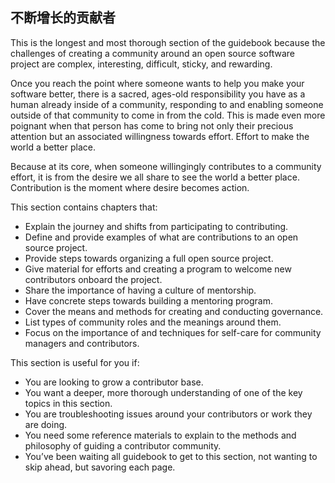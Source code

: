 ## 不断增长的贡献者

This is the longest and most thorough section of the guidebook because the challenges of creating a
community around an open source software project are complex, interesting, difficult, sticky, and
rewarding.

Once you reach the point where someone wants to help you make your software better, there is a
sacred, ages-old responsibility you have as a human already inside of a community, responding to
and enabling someone outside of that community to come in from the cold. This is made even more
poignant when that person has come to bring not only their precious attention but an associated
willingness towards effort. Effort to make the world a better place.

Because at its core, when someone willingingly contributes to a community effort, it is from the
desire we all share to see the world a better place. Contribution is the moment where desire
becomes action.

This section contains chapters that:

- Explain the journey and shifts from participating to contributing.
- Define and provide examples of what are contributions to an open source project.
- Provide steps towards organizing a full open source project.
- Give material for efforts and creating a program to welcome new contributors onboard the
    project.
- Share the importance of having a culture of mentorship.
- Have concrete steps towards building a mentoring program.
- Cover the means and methods for creating and conducting governance.
- List types of community roles and the meanings around them.
- Focus on the importance of and techniques for self-care for community managers and
    contributors.

This section is useful for you if:

- You are looking to grow a contributor base.
- You want a deeper, more thorough understanding of one of the key topics in this section.
- You are troubleshooting issues around your contributors or work they are doing.
- You need some reference materials to explain to the methods and philosophy of guiding a
    contributor community.
- You’ve been waiting all guidebook to get to this section, not wanting to skip ahead, but savoring
    each page.
